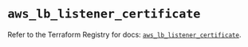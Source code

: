 # `aws_lb_listener_certificate`

Refer to the Terraform Registry for docs: [`aws_lb_listener_certificate`](https://registry.terraform.io/providers/hashicorp/aws/6.3.0/docs/resources/lb_listener_certificate).
